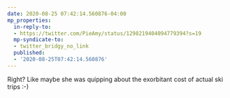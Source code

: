 ```yaml
---
date: 2020-08-25 07:42:14.560876-04:00
mp_properties:
  in-reply-to:
  - https://twitter.com/PieAmy/status/1298219404094779394?s=19
  mp-syndicate-to:
  - twitter_bridgy_no_link
  published:
  - '2020-08-25T07:42:14.560876'
---
```


Right? Like maybe she was quipping about the exorbitant cost of actual ski trips :-)